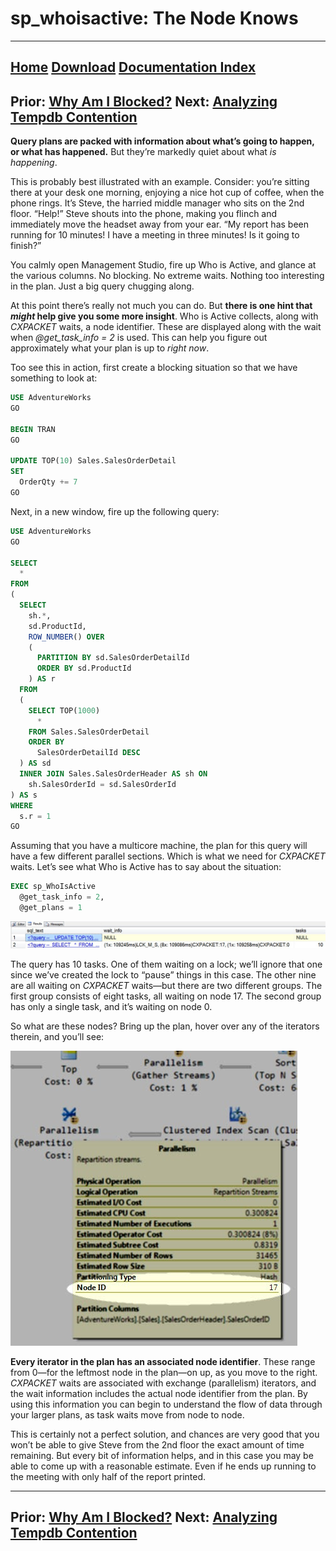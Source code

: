 # sp_whoisactive: The Node Knows

------
[Home](https://github.com/amachanic/sp_whoisactive)	[Download](https://github.com/amachanic/sp_whoisactive/archive/master.zip)	[Documentation Index](ReadMe.md)
------
Prior: [Why Am I Blocked?](19_whyblocked.md)	Next: [Analyzing Tempdb Contention](21_tempdb.md)
------

**Query plans are packed with information about what’s going to happen, or what has happened.** But they’re markedly quiet about what *is happening*.

This is probably best illustrated with an example. Consider: you’re sitting there at your desk one morning, enjoying a nice hot cup of coffee, when the phone rings. It’s Steve, the harried middle manager who sits on the 2nd floor. “Help!” Steve shouts into the phone, making you flinch and immediately move the headset away from your ear. “My report has been running for 10 minutes! I have a meeting in three minutes! Is it going to finish?”

You calmly open Management Studio, fire up Who is Active, and glance at the various columns. No blocking. No extreme waits. Nothing too interesting in the plan. Just a big query chugging along.

At this point there’s really not much you can do. But **there is one hint that *might* help give you some more insight**. Who is Active collects, along with *CXPACKET* waits, a node identifier. These are displayed along with the wait when *@get_task_info = 2* is used. This can help you figure out approximately what your plan is up to *right now*.

Too see this in action, first create a blocking situation so that we have something to look at:

```sql
USE AdventureWorks
GO

BEGIN TRAN
GO

UPDATE TOP(10) Sales.SalesOrderDetail
SET
  OrderQty += 7
GO
```

Next, in a new window, fire up the following query:

```sql
USE AdventureWorks
GO

SELECT
  *
FROM
(
  SELECT
    sh.*,
    sd.ProductId,
    ROW_NUMBER() OVER
    (
      PARTITION BY sd.SalesOrderDetailId
      ORDER BY sd.ProductId
    ) AS r
  FROM
  (
    SELECT TOP(1000)
      *
    FROM Sales.SalesOrderDetail
    ORDER BY
      SalesOrderDetailId DESC
  ) AS sd
  INNER JOIN Sales.SalesOrderHeader AS sh ON
    sh.SalesOrderId = sd.SalesOrderId
) AS s
WHERE
  s.r = 1
GO
```

Assuming that you have a multicore machine, the plan for this query will have a few different parallel sections. Which is what we need for *CXPACKET* waits. Let’s see what Who is Active has to say about the situation:

```sql
EXEC sp_WhoIsActive
  @get_task_info = 2,
  @get_plans = 1
```

![F20_01_CXPACKETs](image/F20_01_CXPACKETs.jpg)

The query has 10 tasks. One of them waiting on a lock; we’ll ignore that one since we’ve created the lock to “pause” things in this case. The other nine are all waiting on *CXPACKET* waits—but there are two different groups. The first group consists of eight tasks, all waiting on node 17. The second group has only a single task, and it’s waiting on node 0.

So what are these nodes? Bring up the plan, hover over any of the iterators therein, and you’ll see:

![F20_02_node_id](image/F20_02_node_id.jpg)

**Every iterator in the plan has an associated node identifier**. These range from 0—for the leftmost node in the plan—on up, as you move to the right. *CXPACKET* waits are associated with exchange (parallelism) iterators, and the wait information includes the actual node identifier from the plan. By using this information you can begin to understand the flow of data through your larger plans, as task waits move from node to node.

This is certainly not a perfect solution, and chances are very good that you won’t be able to give Steve from the 2nd floor the exact amount of time remaining. But every bit of information helps, and in this case you may be able to come up with a reasonable estimate. Even if he ends up running to the meeting with only half of the report printed.

------
Prior: [Why Am I Blocked?](19_whyblocked.md)	Next: [Analyzing Tempdb Contention](21_tempdb.md)
------
